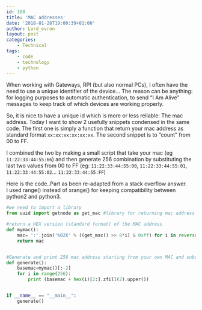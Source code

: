 ```yaml
---
id: 188
title: 'MAC addresses'
date: '2018-01-28T19:00:39+01:00'
author: Lord_evron
layout: post
categories:
    - Technical
tags:
    - code
    - technology
    - python
---
```


When working with Gateways, RPI (but also normal PCs), I often have the need to use a unique identifier of the device… The reason can be anything: for logging purposes to automatic authentication, to send “I Am Alive” messages to keep track of which devices are working properly.

So, it is nice to have a unique id which is more or less reliable: The mac address. Today I want to show 2 usefully snippets condensed in the same code. The first one is simply a function that return your mac address as standard format `xx:xx:xx:xx:xx:xx`. The second snippet is to “count” from 00 to FF.

I combined the two by making a small script that take your mac (eg `11:22:33:44:55:66`) and then generate 256 combination by substituting the last two values from 00 to FF (eg: `11:22:33:44:55:00`, `11:22:33:44:55:01`, `11:22:33:44:55:02`... `11:22:33:44:55:FF`)

Here is the code..Part as been re-adapted from a stack overflow answer.  
I used range() instead of xrange() for keeping compatibility between python2 and python3.

```python
#we need to import a library
from uuid import getnode as get_mac #library for returning mac address

#return a HEX version (standard format) of the MAC address
def mymac():
    mac= ':'.join('%02X' % ((get_mac() >> 8*i) & 0xff) for i in reversed(range(6)))
    return mac


#Generate and print 256 mac address starting from your own MAC and substituting the last two values from 00 to FF
def generate():
    basemac=mymac()[:-2]
    for i in range(256):
        print (basemac + hex(i)[2:].zfill(2).upper())


if __name__ == "__main__":
    generate()
```